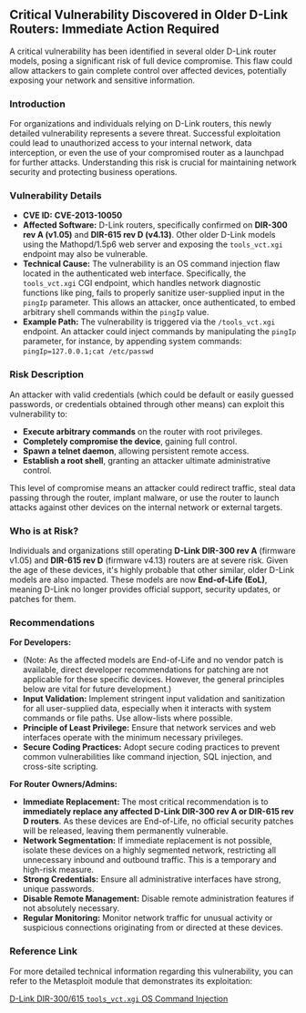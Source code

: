 ## Critical Vulnerability Discovered in Older D-Link Routers: Immediate Action Required

A critical vulnerability has been identified in several older D-Link router models, posing a significant risk of full device compromise. This flaw could allow attackers to gain complete control over affected devices, potentially exposing your network and sensitive information.

### Introduction
For organizations and individuals relying on D-Link routers, this newly detailed vulnerability represents a severe threat. Successful exploitation could lead to unauthorized access to your internal network, data interception, or even the use of your compromised router as a launchpad for further attacks. Understanding this risk is crucial for maintaining network security and protecting business operations.

### Vulnerability Details
*   **CVE ID:** **CVE-2013-10050**
*   **Affected Software:** D-Link routers, specifically confirmed on **DIR-300 rev A (v1.05)** and **DIR-615 rev D (v4.13)**. Other older D-Link models using the Mathopd/1.5p6 web server and exposing the `tools_vct.xgi` endpoint may also be vulnerable.
*   **Technical Cause:** The vulnerability is an OS command injection flaw located in the authenticated web interface. Specifically, the `tools_vct.xgi` CGI endpoint, which handles network diagnostic functions like ping, fails to properly sanitize user-supplied input in the `pingIp` parameter. This allows an attacker, once authenticated, to embed arbitrary shell commands within the `pingIp` value.
*   **Example Path:**
    The vulnerability is triggered via the `/tools_vct.xgi` endpoint. An attacker could inject commands by manipulating the `pingIp` parameter, for instance, by appending system commands:
    `pingIp=127.0.0.1;cat /etc/passwd`

### Risk Description
An attacker with valid credentials (which could be default or easily guessed passwords, or credentials obtained through other means) can exploit this vulnerability to:
*   **Execute arbitrary commands** on the router with root privileges.
*   **Completely compromise the device**, gaining full control.
*   **Spawn a telnet daemon**, allowing persistent remote access.
*   **Establish a root shell**, granting an attacker ultimate administrative control.

This level of compromise means an attacker could redirect traffic, steal data passing through the router, implant malware, or use the router to launch attacks against other devices on the internal network or external targets.

### Who is at Risk?
Individuals and organizations still operating **D-Link DIR-300 rev A** (firmware v1.05) and **DIR-615 rev D** (firmware v4.13) routers are at severe risk. Given the age of these devices, it's highly probable that other similar, older D-Link models are also impacted. These models are now **End-of-Life (EoL)**, meaning D-Link no longer provides official support, security updates, or patches for them.

### Recommendations
**For Developers:**
*   (Note: As the affected models are End-of-Life and no vendor patch is available, direct developer recommendations for patching are not applicable for these specific devices. However, the general principles below are vital for future development.)
*   **Input Validation:** Implement stringent input validation and sanitization for all user-supplied data, especially when it interacts with system commands or file paths. Use allow-lists where possible.
*   **Principle of Least Privilege:** Ensure that network services and web interfaces operate with the minimum necessary privileges.
*   **Secure Coding Practices:** Adopt secure coding practices to prevent common vulnerabilities like command injection, SQL injection, and cross-site scripting.

**For Router Owners/Admins:**
*   **Immediate Replacement:** The most critical recommendation is to **immediately replace any affected D-Link DIR-300 rev A or DIR-615 rev D routers**. As these devices are End-of-Life, no official security patches will be released, leaving them permanently vulnerable.
*   **Network Segmentation:** If immediate replacement is not possible, isolate these devices on a highly segmented network, restricting all unnecessary inbound and outbound traffic. This is a temporary and high-risk measure.
*   **Strong Credentials:** Ensure all administrative interfaces have strong, unique passwords.
*   **Disable Remote Management:** Disable remote administration features if not absolutely necessary.
*   **Regular Monitoring:** Monitor network traffic for unusual activity or suspicious connections originating from or directed at these devices.

### Reference Link
For more detailed technical information regarding this vulnerability, you can refer to the Metasploit module that demonstrates its exploitation:

[D-Link DIR-300/615 `tools_vct.xgi` OS Command Injection](https://raw.githubusercontent.com/rapid7/metasploit-framework/master/modules/exploits/linux/http/dlink_dir300_exec_telnet.rb)